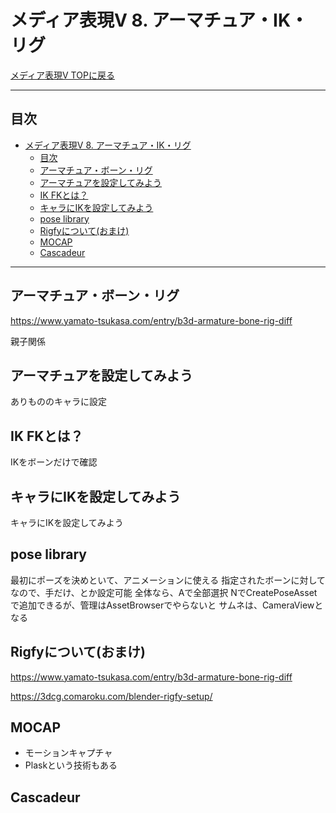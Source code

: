 # メディア表現V 8. アーマチュア・IK・リグ

[メディア表現V TOPに戻る](./index.md)

---
## 目次

- [メディア表現V 8. アーマチュア・IK・リグ](#メディア表現v-8-アーマチュアikリグ)
  - [目次](#目次)
  - [アーマチュア・ボーン・リグ](#アーマチュアボーンリグ)
  - [アーマチュアを設定してみよう](#アーマチュアを設定してみよう)
  - [IK FKとは？](#ik-fkとは)
  - [キャラにIKを設定してみよう](#キャラにikを設定してみよう)
  - [pose library](#pose-library)
  - [Rigfyについて(おまけ)](#rigfyについておまけ)
  - [MOCAP](#mocap)
  - [Cascadeur](#cascadeur)

---



## アーマチュア・ボーン・リグ
https://www.yamato-tsukasa.com/entry/b3d-armature-bone-rig-diff

親子関係


## アーマチュアを設定してみよう
ありもののキャラに設定

## IK FKとは？
IKをボーンだけで確認


## キャラにIKを設定してみよう
キャラにIKを設定してみよう

## pose library
最初にポーズを決めといて、アニメーションに使える
指定されたボーンに対してなので、手だけ、とか設定可能
全体なら、Aで全部選択
NでCreatePoseAssetで追加できるが、管理はAssetBrowserでやらないと
サムネは、CameraViewとなる

## Rigfyについて(おまけ)

https://www.yamato-tsukasa.com/entry/b3d-armature-bone-rig-diff

https://3dcg.comaroku.com/blender-rigfy-setup/

## MOCAP
- モーションキャプチャ
- Plaskという技術もある

## Cascadeur

